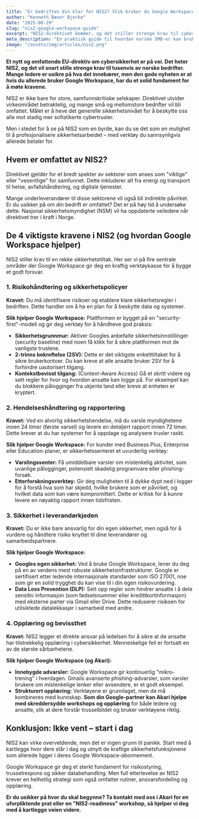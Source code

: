 ```yaml
---
title: "Er bedriften din klar for NIS2? Slik bruker du Google Workspace for å møte de nye EU-kravene"
author: "Kenneth Bæver Bjerke"
date: "2025-08-29"
slug: "nis2-google-workspace-guide"
excerpt: "NIS2-direktivet kommer, og det stiller strenge krav til cybersikkerhet. Oppdag hvordan Google Workspace gir deg verktøyene du trenger for risikostyring, rapportering og sikkerhet."
meta_description: "En praktisk guide til hvordan norske SMB-er kan bruke Google Workspace for å oppfylle kravene i EUs NIS2-direktiv. Lær om sikkerhetstiltak, rapportering og risikohåndtering."
image: "/assets/img/articles/nis2.png"
---
```


**Et nytt og omfattende EU-direktiv om cybersikkerhet er på vei. Det heter NIS2, og det vil snart stille strenge krav til tusenvis av norske bedrifter. Mange ledere er usikre på hva det innebærer, men den gode nyheten er at hvis du allerede bruker Google Workspace, har du et solid fundament for å møte kravene.**

NIS2 er ikke bare for store, samfunnskritiske selskaper. Direktivet utvider virkeområdet betraktelig, og mange små og mellomstore bedrifter vil bli omfattet. Målet er å heve det generelle sikkerhetsnivået for å beskytte oss alle mot stadig mer sofistikerte cybertrusler.

Men i stedet for å se på NIS2 som en byrde, kan du se det som en mulighet til å profesjonalisere sikkerhetsarbeidet – med verktøy du sannsynligvis allerede betaler for.

## Hvem er omfattet av NIS2?

Direktivet gjelder for et bredt spekter av sektorer som anses som "viktige" eller "vesentlige" for samfunnet. Dette inkluderer alt fra energi og transport til helse, avfallshåndtering, og digitale tjenester.

Mange underleverandører til disse sektorene vil også bli indirekte påvirket. Er du usikker på om din bedrift er omfattet? Det er på høy tid å undersøke dette. Nasjonal sikkerhetsmyndighet (NSM) vil ha oppdaterte veiledere når direktivet trer i kraft i Norge.

## De 4 viktigste kravene i NIS2 (og hvordan Google Workspace hjelper)

NIS2 stiller krav til en rekke sikkerhetstiltak. Her ser vi på fire sentrale områder der Google Workspace gir deg en kraftig verktøykasse for å bygge et godt forsvar.

### 1. Risikohåndtering og sikkerhetspolicyer

**Kravet:** Du må identifisere risikoer og etablere klare sikkerhetsregler i bedriften. Dette handler om å ha en plan for å beskytte data og systemer.

**Slik hjelper Google Workspace:**
Plattformen er bygget på en "security-first"-modell og gir deg verktøy for å håndheve god praksis:
* **Sikkerhetsgrunnmur:** Aktiver Googles anbefalte sikkerhetsinnstillinger (security baseline) med noen få klikk for å sikre plattformen mot de vanligste truslene.
* **2-trinns bekreftelse (2SV):** Dette er det viktigste enkelttiltaket for å sikre brukerkontoer. Du kan kreve at alle ansatte bruker 2SV for å forhindre uautorisert tilgang.
* **Kontekstbevisst tilgang:** (Context-Aware Access) Gå et skritt videre og sett regler for *hvor* og *hvordan* ansatte kan logge på. For eksempel kan du blokkere pålogginger fra ukjente land eller kreve at enheten er kryptert.

### 2. Hendelseshåndtering og rapportering

**Kravet:** Ved en alvorlig sikkerhetshendelse, må du varsle myndighetene innen 24 timer (første varsel) og levere en detaljert rapport innen 72 timer. Dette krever at du har systemer for å oppdage og analysere trusler raskt.

**Slik hjelper Google Workspace:**
For kunder med Business Plus, Enterprise eller Education-planer, er sikkerhetssenteret et uvurderlig verktøy:
* **Varslingssenter:** Få umiddelbare varsler om mistenkelig aktivitet, som uvanlige pålogginger, potensielt skadelig programvare eller phishing-forsøk.
* **Etterforskningsverktøy:** Gir deg muligheten til å dykke dypt ned i logger for å forstå hva som har skjedd, hvilke brukere som er påvirket, og hvilket data som kan være kompromittert. Dette er kritisk for å kunne levere en nøyaktig rapport innen tidsfristen.

### 3. Sikkerhet i leverandørkjeden

**Kravet:** Du er ikke bare ansvarlig for din egen sikkerhet, men også for å vurdere og håndtere risiko knyttet til dine leverandører og samarbeidspartnere.

**Slik hjelper Google Workspace:**
* **Googles egen sikkerhet:** Ved å bruke Google Workspace, lener du deg på en av verdens mest robuste sikkerhetsinfrastrukturer. Google er sertifisert etter ledende internasjonale standarder som ISO 27001, noe som gir en solid trygghet du kan vise til i din egen risikovurdering.
* **Data Loss Prevention (DLP):** Sett opp regler som hindrer ansatte i å dele sensitiv informasjon (som fødselsnummer eller kredittkortinformasjon) med eksterne parter via Gmail eller Drive. Dette reduserer risikoen for utilsiktede datalekkasjer i samarbeid med andre.

### 4. Opplæring og bevissthet

**Kravet:** NIS2 legger et direkte ansvar på ledelsen for å sikre at de ansatte har tilstrekkelig opplæring i cybersikkerhet. Menneskelige feil er fortsatt en av de største sårbarhetene.

**Slik hjelper Google Workspace (og Akari):**
* **Innebygde advarsler:** Google Workspace gir kontinuerlig "mikro-trening" i hverdagen. Gmails avanserte phishing-advarsler, som varsler brukere om mistenkelige lenker eller avsendere, er et godt eksempel.
* **Strukturert opplæring:** Verktøyene er grunnlaget, men de må kombineres med kunnskap. **Som din Google-partner kan Akari hjelpe med skreddersydde workshops og opplæring** for både ledere og ansatte, slik at dere forstår trusselbildet og bruker verktøyene riktig.

## Konklusjon: Ikke vent – start i dag

NIS2 kan virke overveldende, men det er ingen grunn til panikk. Start med å kartlegge hvor dere står i dag og utnytt de kraftige sikkerhetsfunksjonene som allerede ligger i deres Google Workspace-abonnement.

Google Workspace gir deg et sterkt fundament for risikostyring, trusselrespons og sikker databehandling. Men full etterlevelse av NIS2 krever en helhetlig strategi som også omfatter rutiner, ansvarsfordeling og opplæring.

**Er du usikker på hvor du skal begynne? Ta kontakt med oss i Akari for en uforpliktende prat eller en "NIS2-readiness" workshop, så hjelper vi deg med å kartlegge veien videre.**
